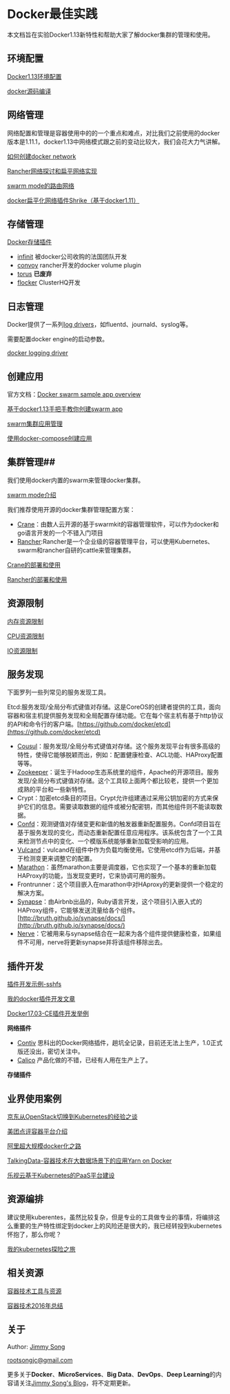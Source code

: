 # Docker最佳实践

本文档旨在实验Docker1.13新特性和帮助大家了解docker集群的管理和使用。


## 环境配置

[Docker1.13环境配置](https://rootsongjc.github.io/docker-practice/docs/docker_env)

[docker源码编译](https://rootsongjc.github.io/docker-practice/docs/docker_compile)


## 网络管理

网络配置和管理是容器使用中的的一个重点和难点，对比我们之前使用的docker版本是1.11.1，docker1.13中网络模式跟之前的变动比较大，我们会花大力气讲解。

[如何创建docker network](https://rootsongjc.github.io/docker-practice/docs/create_network)

[Rancher网络探讨和扁平网络实现](https://rootsongjc.github.io/docker-practice/docs/rancher_network)

[swarm mode的路由网络](https://rootsongjc.github.io/docker-practice/docs/swarm_mode_routing_mesh)

[docker扁平化网络插件Shrike（基于docker1.11）](https://github.com/TalkingData/shrike)

## 存储管理

[Docker存储插件](https://rootsongjc.github.io/docker-practice/docs/docker_storage_plugin)

- [infinit](https://rootsongjc.github.io/docker-practice/docs/infinit) 被docker公司收购的法国团队开发
- [convoy](https://rootsongjc.github.io/docker-practice/docs/convoy) rancher开发的docker volume plugin
- [torus](https://rootsongjc.github.io/docker-practice/docs/torus) **已废弃**
- [flocker](https://rootsongjc.github.io/docker-practice/docs/flocker) ClusterHQ开发



## 日志管理

Docker提供了一系列[log drivers](https://docs.docker.com/engine/admin/logging/overview/)，如fluentd、journald、syslog等。

需要配置docker engine的启动参数。

[docker logging driver](https://rootsongjc.github.io/docker-practice/docs/docker_logging_driver)

## 创建应用

官方文档：[Docker swarm sample app overview](https://docs.docker.com/engine/getstarted-voting-app/)

[基于docker1.13手把手教你创建swarm app](https://rootsongjc.github.io/docker-practice/docs/create_swarm_app)

[swarm集群应用管理](https://rootsongjc.github.io/docker-practice/docs/swarm_app_manage)

[使用docker-compose创建应用](https://rootsongjc.github.io/docker-practice/docs/docker_compose)

## 集群管理##

我们使用docker内置的swarm来管理docker集群。

[swarm mode介绍](https://rootsongjc.github.io/docker-practice/docs/swarm_mode)

我们推荐使用开源的docker集群管理配置方案：

- [Crane](https://github.com/Dataman-Cloud/crane)：由数人云开源的基于swarmkit的容器管理软件，可以作为docker和go语言开发的一个不错入门项目
- [Rancher](https://github.com/rancher/rancher):Rancher是一个企业级的容器管理平台，可以使用Kubernetes、swarm和rancher自研的cattle来管理集群。

[Crane的部署和使用](https://rootsongjc.github.io/docker-practice/docs/crane_usage)

[Rancher的部署和使用](https://rootsongjc.github.io/docker-practice/docs/rancher_usage)

## 资源限制

[内存资源限制](https://rootsongjc.github.io/docker-practice/docs/memory_resource_limit)

[CPU资源限制](https://rootsongjc.github.io/docker-practice/docs/cpu_resource_limit)

[IO资源限制](https://rootsongjc.github.io/docker-practice/docs/io_resource_limit)

## 服务发现

下面罗列一些列常见的服务发现工具。

 Etcd:服务发现/全局分布式键值对存储。这是CoreOS的创建者提供的工具，面向容器和宿主机提供服务发现和全局配置存储功能。它在每个宿主机有基于http协议的API和命令行的客户端。[https://github.com/docker/etcd](https://github.com/docker/etcd) 

- [Cousul](https://github.com/hashicorp/consul)：服务发现/全局分布式键值对存储。这个服务发现平台有很多高级的特性，使得它能够脱颖而出，例如：配置健康检查、ACL功能、HAProxy配置等等。
- [Zookeeper](https://github.com/apache/zookeeper)：诞生于Hadoop生态系统里的组件，Apache的开源项目。服务发现/全局分布式键值对存储。这个工具较上面两个都比较老，提供一个更加成熟的平台和一些新特性。
- Crypt：加密etcd条目的项目。Crypt允许组建通过采用公钥加密的方式来保护它们的信息。需要读取数据的组件或被分配密钥，而其他组件则不能读取数据。
- [Confd](https://github.com/kelseyhightower/confd)：观测键值对存储变更和新值的触发器重新配置服务。Confd项目旨在基于服务发现的变化，而动态重新配置任意应用程序。该系统包含了一个工具来检测节点中的变化、一个模版系统能够重新加载受影响的应用。
- [Vulcand](https://github.com/vulcand/vulcand)：vulcand在组件中作为负载均衡使用。它使用etcd作为后端，并基于检测变更来调整它的配置。
- [Marathon](https://github.com/mesosphere/marathon)：虽然marathon主要是调度器，它也实现了一个基本的重新加载HAProxy的功能，当发现变更时，它来协调可用的服务。
- Frontrunner：这个项目嵌入在marathon中对HAproxy的更新提供一个稳定的解决方案。
- [Synapse](https://github.com/airbnb/synapse)：由Airbnb出品的，Ruby语言开发，这个项目引入嵌入式的HAProxy组件，它能够发送流量给各个组件。[http://bruth.github.io/synapse/docs/](http://bruth.github.io/synapse/docs/) 
- [Nerve](https://github.com/airbnb/nerve)：它被用来与synapse结合在一起来为各个组件提供健康检查，如果组件不可用，nerve将更新synapse并将该组件移除出去。

## 插件开发

[插件开发示例-sshfs](https://rootsongjc.github.io/docker-practice/docs/plugin_developing)

[我的docker插件开发文章](https://rootsongjc.github.io/blogs/docker-plugin-develop/)

[Docker17.03-CE插件开发举例](https://rootsongjc.github.io/blogs/docker-plugin-develop/)

**网络插件**

- [Contiv](https://rootsongjc.github.io/tags/contiv/) 思科出的Docker网络插件，趟坑全记录，目前还无法上生产，1.0正式版还没出，密切关注中。
- [Calico](https://github.com/calico) 产品化做的不错，已经有人用在生产上了。

**存储插件**

## 业界使用案例

[京东从OpenStack切换到Kubernetes的经验之谈](https://rootsongjc.github.io/docker-practice/docs/jd_transform_to_kubernetes)

[美团点评容器平台介绍](https://rootsongjc.github.io/docker-practice/docs/meituan_docker_platform)

[阿里超大规模docker化之路](https://rootsongjc.github.io/docker-practice/docs/ali_docker)

[TalkingData-容器技术在大数据场景下的应用Yarn on Docker](http://rootsongjc.github.io/projects/yarn-on-docker/)

[乐视云基于Kubernetes的PaaS平台建设](https://rootsongjc.github.io/docker-practice/docs/letv_docker)

## 资源编排

建议使用kuberentes，虽然比较复杂，但是专业的工具做专业的事情，将编排这么重要的生产特性绑定到docker上的风险还是很大的，我已经转投到kubernetes怀抱了，那么你呢？

[我的kubernetes探险之旅](https://rootsongjc.github.io/tags/kubernetes/)

## 相关资源

[容器技术工具与资源](https://rootsongjc.github.io/docker-practice/docs/tech_resource)

[容器技术2016年总结](https://rootsongjc.github.io/docker-practice/docs/container_2016)

## 关于

Author: [Jimmy Song](https://rootsongjc.github.io/about)

rootsongjc@gmail.com

更多关于**Docker**、**MicroServices**、**Big Data**、**DevOps**、**Deep Learning**的内容请关注[Jimmy Song's Blog](https://rootsongjc.github.io)，将不定期更新。